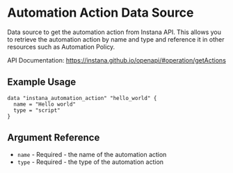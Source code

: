 # Automation Action Data Source

Data source to get the automation action from Instana API. This allows you to retrieve the automation action
by name and type and reference it in other resources such as Automation Policy.

API Documentation: <https://instana.github.io/openapi/#operation/getActions>

## Example Usage

```hcl
data "instana_automation_action" "hello_world" {
  name = "Hello world"
  type = "script"
}
```

## Argument Reference

* `name` - Required - the name of the automation action
* `type` - Required - the type of the automation action
